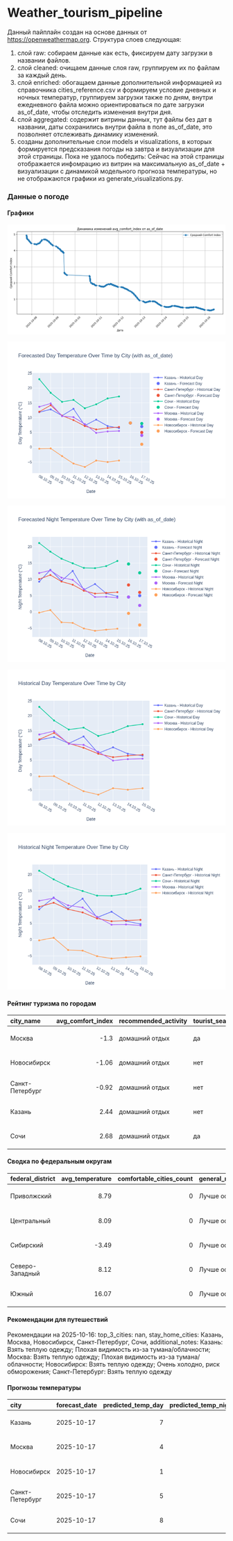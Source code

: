 # Weather_tourism_pipeline
Данный пайплайн создан на основе данных от https://openweathermap.org.
Структура слоев следующая:
  1) слой raw: 
  собираем данные как есть, фиксируем дату загрузки в названии файлов.
  2) слой cleaned:
  очищаем данные слоя raw, группируем их по файлам за каждый день.
  3) слой enriched:
  обогащаем данные дополнительной информацией из справочника cities_reference.csv и формируем условие дневных и ночных температур,
  группируем загрузки также по дням, внутри ежедневного файла можно ориентироваться по дате загрузки as_of_date, чтобы отследить изменения внутри дня.
  4) слой aggregated:
   содержит витрины данных, тут файлы без дат в названии, даты сохранились внутри файла в поле as_of_date, это позволняет отслеживать динамику изменений.
  6) созданы дополнительные слои models и visualizations, в которых формируется предсказания погоды на завтра и визуализации для этой страницы.
  Пока не удалось победить: Сейчас на этой страницы отображается инфомрацию из витрин на максимальную as_of_date + визуализации с динамикой модельного прогноза температуры, 
  но не отображаются графики из generate_visualizations.py.
<!-- WEATHER DATA START -->
### Данные о погоде

#### Графики
![Comfort Index Trend](data/visualizations/comfort_index_trend.png)

![Forecasted Day Temperature](data/visualizations/forecasted_day_temperature.png)

![Forecasted Night Temperature](data/visualizations/forecasted_night_temperature.png)

![Historical Day Temperature](data/visualizations/historical_day_temperature.png)

![Historical Night Temperature](data/visualizations/historical_night_temperature.png)

#### Рейтинг туризма по городам
| city_name       |   avg_comfort_index | recommended_activity   | tourist_season_match   | tourism_season   | tour_recommendation       | as_of_date          |
|:----------------|--------------------:|:-----------------------|:-----------------------|:-----------------|:--------------------------|:--------------------|
| Москва          |               -1.3  | домашний отдых         | да                     | Круглогодично    | домашний отдых в сезон    | 2025-10-16 09:39:00 |
| Новосибирск     |               -1.06 | домашний отдых         | нет                    | Июнь-Август      | домашний отдых вне сезона | 2025-10-16 09:39:00 |
| Санкт-Петербург |               -0.92 | домашний отдых         | нет                    | Май-Сентябрь     | домашний отдых вне сезона | 2025-10-16 09:39:00 |
| Казань          |                2.44 | домашний отдых         | нет                    | Май-Сентябрь     | домашний отдых вне сезона | 2025-10-16 09:39:00 |
| Сочи            |                2.68 | домашний отдых         | да                     | Май-Октябрь      | домашний отдых в сезон    | 2025-10-16 09:39:00 |

#### Сводка по федеральным округам
| federal_district   |   avg_temperature |   comfortable_cities_count | general_recommendation   | as_of_date          |
|:-------------------|------------------:|---------------------------:|:-------------------------|:--------------------|
| Приволжский        |              8.79 |                          0 | Лучше остаться дома      | 2025-10-16 09:39:00 |
| Центральный        |              8.09 |                          0 | Лучше остаться дома      | 2025-10-16 09:39:00 |
| Сибирский          |             -3.49 |                          0 | Лучше остаться дома      | 2025-10-16 09:39:00 |
| Северо-Западный    |              8.12 |                          0 | Лучше остаться дома      | 2025-10-16 09:39:00 |
| Южный              |             16.07 |                          0 | Лучше остаться дома      | 2025-10-16 09:39:00 |

#### Рекомендации для путешествий
Рекомендации на 2025-10-16: top_3_cities: nan, stay_home_cities: Казань, Москва, Новосибирск, Санкт-Петербург, Сочи, additional_notes: Казань: Взять теплую одежду; Плохая видимость из-за тумана/облачности; Москва: Взять теплую одежду; Плохая видимость из-за тумана/облачности; Новосибирск: Взять теплую одежду; Очень холодно, риск обморожения; Санкт-Петербург: Взять теплую одежду

#### Прогнозы температуры
| city            | forecast_date   |   predicted_temp_day |   predicted_temp_night | model_type       | as_of_date          |
|:----------------|:----------------|---------------------:|-----------------------:|:-----------------|:--------------------|
| Казань          | 2025-10-17      |                    7 |                      5 | LinearRegression | 2025-10-16 09:39:37 |
| Москва          | 2025-10-17      |                    4 |                      2 | LinearRegression | 2025-10-16 09:39:37 |
| Новосибирск     | 2025-10-17      |                    1 |                     -4 | LinearRegression | 2025-10-16 09:39:37 |
| Санкт-Петербург | 2025-10-17      |                    5 |                      6 | LinearRegression | 2025-10-16 09:39:37 |
| Сочи            | 2025-10-17      |                    8 |                     12 | LinearRegression | 2025-10-16 09:39:37 |


<!-- WEATHER DATA END -->
